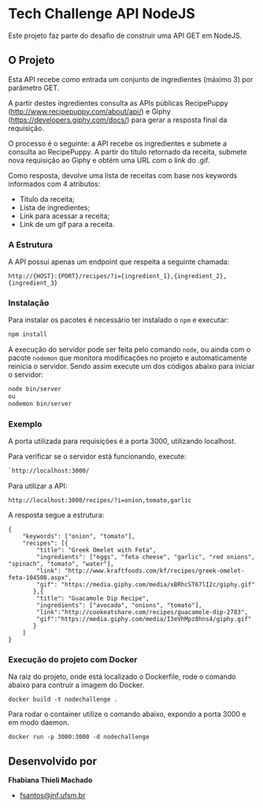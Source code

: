 # Tech Challenge API NodeJS

Este projeto faz parte do desafio de construir uma API GET em NodeJS.

## O Projeto

Esta API recebe como entrada um conjunto de ingredientes (máximo 3) por parâmetro GET.

A partir destes ingredientes consulta as APIs públicas RecipePuppy (http://www.recipepuppy.com/about/api/) e Giphy (https://developers.giphy.com/docs/) para gerar a resposta final da requisição.

O processo é o seguinte: a API recebe os ingredientes e submete a consulta ao RecipePuppy. A partir do título retornado da receita, submete nova requisição ao Giphy e obtém uma URL com o link do .gif.

Como resposta, devolve uma lista de receitas com base nos keywords informados com 4 atributos:
- Título da receita;
- Lista de ingredientes;
- Link para acessar a receita;
- Link de um gif para a receita.

### A Estrutura

A API possui apenas um endpoint que respeita a seguinte chamada:

`http://{HOST}:{PORT}/recipes/?i={ingredient_1},{ingredient_2},{ingredient_3}`

### Instalação

Para instalar os pacotes é necessário ter instalado o `npm` e executar:

```sh
npm install
```

A execução do servidor pode ser feita pelo comando `node`, ou ainda com o pacote `nodemon` que monitora modificações no projeto e automaticamente reinicia o servidor. Sendo assim execute um dos códigos abaixo para iniciar o servidor:

```sh
node bin/server
ou
nodemon bin/server
```

### Exemplo

A porta utilizada para requisições é a porta 3000, utilizando localhost.

Para verificar se o servidor está funcionando, execute:
```sh
`http://localhost:3000/
```

Para utilizar a API:

`http://localhost:3000/recipes/?i=onion,tomato,garlic`

A resposta segue a estrutura:

```
{
	"keywords": ["onion", "tomato"],
	"recipes": [{
		"title": "Greek Omelet with Feta",
		"ingredients": ["eggs", "feta cheese", "garlic", "red onions", "spinach", "tomato", "water"],
		"link": "http://www.kraftfoods.com/kf/recipes/greek-omelet-feta-104508.aspx",
		"gif": "https://media.giphy.com/media/xBRhcST67lI2c/giphy.gif"
	   },{
		"title": "Guacamole Dip Recipe",
		"ingredients": ["avocado", "onions", "tomato"],
		"link":"http://cookeatshare.com/recipes/guacamole-dip-2783",
		"gif":"https://media.giphy.com/media/I3eVhMpz8hns4/giphy.gif"
	   }
	]
}
```

### Execução do projeto com Docker 

Na raiz do projeto, onde está localizado o Dockerfile, rode o comando abaixo para contruir a imagem do Docker.

```
docker build -t nodechallenge .
```

Para rodar o container utilize o comando abaixo, expondo a porta 3000 e em modo daemon.

```
docker run -p 3000:3000 -d nodechallenge
```

## Desenvolvido por

**Fhabiana Thieli Machado**

- <fsantos@inf.ufsm.br>
